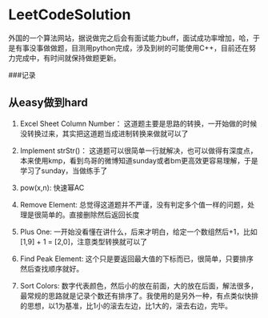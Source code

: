 LeetCodeSolution
=================
外国的一个算法网站，据说做完之后会有面试能力buff，面试成功率增加，哈，于是有事没事做做题，目测用python完成，涉及到树的可能使用C++，目前还在努力完成中，有时间就保持做题更新。

###记录

从easy做到hard
--------------
1. Excel Sheet Column Number：
这道题主要是思路的转换，一开始做的时候没转换过来，其实把这道题当成进制转换来做就可以了

1. Implement strStr()：
这道题可以很简单一行就解决，也可以做得有深度点，本来使用kmp，看到鸟哥的微博知道sunday或者bm更高效更容易理解，于是学习了sunday，当做练手了

1. pow(x,n):
快速幂AC

1. Remove Element:
总觉得这道题并不严谨，没有判定多个值一样的问题，处理是很简单的。直接删除然后返回长度

1. Plus One:
一开始没看懂在讲什么，后来才明白，给定一个数组然后+1，比如[1,9] + 1 = [2,0]，注意类型转换就可以了

1. Find Peak Element:
这个只是要返回最大值的下标而已，很简单，只要排序然后查找顺序就好。

1. Sort Colors:
数字代表颜色，然后小的放在前面，大的放在后面，解法很多，最常规的思路就是记录个数还有排序了。我使用的是另外一种，有点类似快排的思想，以1为基准，比1小的滚去左边，比1大的，滚去右边，完毕。